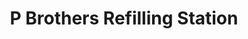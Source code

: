 ---
title: "P Brothers Refilling Station"
url: /cagayan-de-oro-city/p-brothers-refilling-station/
shop: water
---